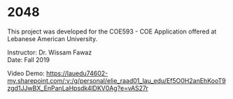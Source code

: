# 2048
This project was developed for the COE593 - COE Application offered at Lebanese American University.

Instructor: Dr. Wissam Fawaz<br>
Date: Fall 2019

Video Demo: https://lauedu74602-my.sharepoint.com/:v:/g/personal/elie_raad01_lau_edu/Ef5O0H2anEhKooT9zgd1JJwBX_EnPanLaHpsdk4lDKV0Ag?e=vAS27r
